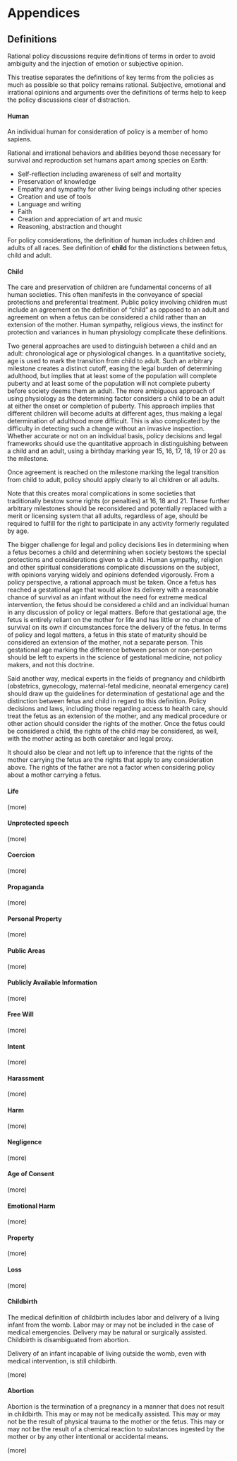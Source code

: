 # Appendices

## Definitions

Rational policy discussions require definitions of terms in order to avoid ambiguity and the injection of emotion or subjective opinion.

This treatise separates the definitions of key terms from the policies as much as possible so that policy remains rational.  Subjective, emotional and irrational opinions and arguments over the definitions of terms help to keep the policy discussions clear of distraction.


#### Human
An individual human for consideration of policy is a member of homo sapiens.  

Rational and irrational behaviors and abilities beyond those necessary for survival and reproduction set humans apart among species on Earth:

-  Self-reflection including awareness of self and mortality
-  Preservation of knowledge
-  Empathy and sympathy for other living beings including other species
-  Creation and use of tools
-  Language and writing
-  Faith
-  Creation and appreciation of art and music
-  Reasoning, abstraction and thought


For policy considerations, the definition of human includes children and adults of all races.  See definition of **child** for the distinctions between fetus, child and adult.

#### Child
The care and preservation of children are fundamental concerns of all human societies.  This often manifests in the conveyance of special protections and preferential treatment.  Public policy involving children must include an agreement on the definition of “child” as opposed to an adult and agreement on when a fetus can be considered a child rather than an extension of the mother.  Human sympathy, religious views, the instinct for protection and variances in human physiology complicate these definitions. 

Two general approaches are used to distinguish between a child and an adult: chronological age or physiological changes.  In a quantitative society, age is used to mark the transition from child to adult.  Such an arbitrary milestone creates a distinct cutoff, easing the legal burden of determining adulthood, but implies that at least some of the population will complete puberty and at least some of the population will not complete puberty before society deems them an adult.  The more ambiguous approach of using physiology as the determining factor considers a child to be an adult at either the onset or completion of puberty.   This approach implies that different children will become adults at different ages, thus making a legal determination of adulthood more difficult.  This is also complicated by the difficulty in detecting such a change without an invasive inspection.  Whether accurate or not on an individual basis, policy decisions and legal frameworks should use the quantitative approach in distinguishing between a child and an adult, using a birthday marking year 15, 16, 17, 18, 19 or 20 as the milestone.

Once agreement is reached on the milestone marking the legal transition from child to adult, policy should apply clearly to all children or all adults.

Note that this creates moral complications in some societies that traditionally bestow some rights (or penalties) at 16, 18 and 21.  These further arbitrary milestones should be reconsidered and potentially replaced with a merit or licensing system that all adults, regardless of age, should be required to fulfill for the right to participate in any activity formerly regulated by age.

The bigger challenge for legal and policy decisions lies in determining when a fetus becomes a child and determining when society bestows the special protections and considerations given to a child.  Human sympathy, religion and other spiritual considerations complicate discussions on the subject, with opinions varying widely and opinions defended vigorously.  From a policy perspective, a rational approach must be taken.  Once a fetus has reached a gestational age that would allow its delivery with a reasonable chance of survival as an infant without the need for extreme medical intervention, the fetus should be considered a child and an individual human in any discussion of policy or legal matters.  Before that gestational age, the fetus is entirely reliant on the mother for life and has little or no chance of survival on its own if circumstances force the delivery of the fetus.  In terms of policy and legal matters, a fetus in this state of maturity should be considered an extension of the mother, not a separate person.  This gestational age marking the difference between person or non-person should be left to experts in the science of gestational medicine, not policy makers, and not this doctrine.

Said another way, medical experts in the fields of pregnancy and childbirth (obstetrics, gynecology, maternal-fetal medicine, neonatal emergency care) should draw up the guidelines for determination of gestational age and the distinction between fetus and child in regard to this definition.  Policy decisions and laws, including those regarding access to health care, should treat the fetus as an extension of the mother, and any medical procedure or other action should consider the rights of the mother.  Once the fetus could be considered a child, the rights of the child may be considered, as well, with the mother acting as both caretaker and legal proxy.

It should also be clear and not left up to inference that the rights of the mother carrying the fetus are the rights that apply to any consideration above.  The rights of the father are not a factor when considering policy about a mother carrying a fetus.

#### Life

(more)

#### Unprotected speech

(more)

#### Coercion

(more)

#### Propaganda

(more)

#### Personal Property

(more)

#### Public Areas

(more)

#### Publicly Available Information

(more)

#### Free Will

(more)

#### Intent

(more)

#### Harassment

(more)

#### Harm

(more)

#### Negligence

(more)

#### Age of Consent

(more)

#### Emotional Harm

(more)

#### Property

(more)

#### Loss

(more)

#### Childbirth

The medical definition of childbirth includes labor and delivery of a living infant from the womb.  Labor may or may not be included in the case of medical emergencies.  Delivery may be natural or surgically assisted.  Childbirth is disambiguated from abortion.

Delivery of an infant incapable of living outside the womb, even with medical intervention, is still childbirth.

(more)

#### Abortion

Abortion is the termination of a pregnancy in a manner that does not result in childbirth.  This may or may not be medically assisted.  This may or may not be the result of physical trauma to the mother or the fetus.  This may or may not be the result of a chemical reaction to substances ingested by the mother or by any other intentional or accidental means.

(more)